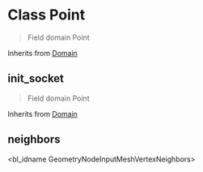 
# Class Point

> Field domain Point
  
Inherits from [Domain](/docs/core/domain.MD)




## init_socket

> Field domain Point
  
Inherits from [Domain](/docs/core/domain.MD)




## neighbors

<bl_idname GeometryNodeInputMeshVertexNeighbors>

